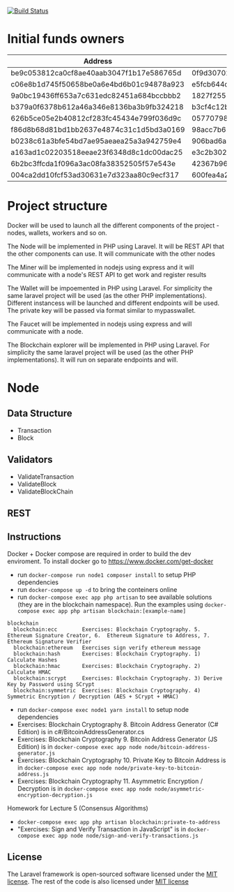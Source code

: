 [![Build Status](https://travis-ci.org/sash/blockchain-network-example.svg?branch=develop)](https://travis-ci.org/sash/blockchain-network-example)

# Initial funds owners
| Address                                  | Private Key                                                      |
| ---------------------------------------- | -----------------------------------------------------------------|
| be9c053812ca0cf8ae40aab3047f1b17e586765d | 0f9d3070204642bc8eb07b00a99ef38eebfec965733a3f70548ce99484fdfd99 |
| c06e8b1d745f50658be0a6e4bd6b01c94878a923 | e5fcb644cb5ff2a34d8d479b2fc775c6e4f242ebd8f4eb146bf3985d968c67a5 |
| 9a0bc19436ff653a7c631edc82451a684bccbbb2 | 1827f2551a5e6c64f4a601c569c3a092c8a1dd770246947ecc8d6f01b29db2db |
| b379a0f6378b612a46a346e8136ba3b9fb324218 | b3cf4c12b7e41b138ce19af734e7f3856a58858ca1430fb0f0c086b4f644c476 |
| 626b5ce05e2b40812cf283fc45434e799f036d9c | 05770798da086eab3d7e665e883d62003018d02f4021d2b9598f3ff9e11b2cc0 |
| f86d8b68d81bd1bb2637e4874c31c1d5bd3a0169 | 98acc7b63049233d873c2dda03c7c29ead53a816ef463225dd9d72da9d69c884 |
| b0238c61a3bfe54bd7ae95aeaea25a3a942759e4 | 906bad6aa7fc42f38c3dc6bc51729e645fe3b8b1221323ffe35e4fa1029792f8 |
| a163ad1c02203518eeae23f6348d8c1dc00dac25 | e3c2b302c54725f3f6029ed6829e7b9f8c1a1e4aff5c4ced054cf16cef7f311d |
| 6b2bc3ffcda1f096a3ac08fa38352505f57e543e | 42367b96408ddb7c5f5d79163add487dde661ad474085b662bbddf6edebe92ec |
| 004ca2dd10fcf53ad30631e7d323aa80c9ecf317 | 600fea4a214cadb607e34ed0bb091297864cc12162f1e6d6f67a4c5efac06e05 |


# Project structure
Docker will be used to launch all the different components of the project - nodes, wallets, workers and so on.

The Node will be implemented in PHP using Laravel. It will be REST API that the other components can use. It will communicate with the other nodes

The Miner will be implemented in nodejs using express and it will communicate with a node's REST API to get work and register results

The Wallet will be impoemented in PHP using Laravel. For simplicity the same laravel project will be used (as the other PHP implementations). Different instancess will be launched and different endpoints will be used. The private key will be passed via format similar to mypasswallet.

The Faucet will be implemented in nodejs using express and will communicate with a node.

The Blockchain explorer will be implemented in PHP using Laravel. For simplicity the same laravel project will be used (as the other PHP implementations). It will run on separate endpoints and will.


# Node
## Data Structure
* Transaction
* Block

## Validators
* ValidateTransaction
* ValidateBlock
* ValidateBlockChain



## REST



## Instructions


Docker + Docker compose are required in order to build the dev enviroment. To install docker go to https://www.docker.com/get-docker

* run `docker-compose run node1 composer install` to setup PHP dependencies
* run `docker-compose up -d` to bring the conteiners online
* run `docker-compose exec app php artisan` to see available solutions (they are in the blockchain namespace). Run the examples using `docker-compose exec app php artisan blockchain:[example-name]`
```
blockchain
  blockchain:ecc        Exercises: Blockchain Cryptography. 5.  Ethereum Signature Creator, 6.  Ethereum Signature to Address, 7.  Ethereum Signature Verifier
  blockchain:ethereum   Exercises sign verify ethereum message
  blockchain:hash       Exercises: Blockchain Cryptography. 1) Calculate Hashes
  blockchain:hmac       Exercises: Blockchain Cryptography. 2) Calculate HMAC
  blockchain:scrypt     Exercises: Blockchain Cryptography. 3) Derive Key by Password using SCrypt
  blockchain:symmetric  Exercises: Blockchain Cryptography. 4) Symmetric Encryption / Decryption (AES + SCrypt + HMAC)
```
* run `docker-compose exec node1 yarn install` to setup node dependencies
* Exercises: Blockchain Cryptography 8. Bitcoin Address Generator (C# Edition) is in c#/BitcoinAddressGenerator.cs
* Exercises: Blockchain Cryptography 9. Bitcoin Address Generator (JS Edition) is in `docker-compose exec app node node/bitcoin-address-generator.js`
* Exercises: Blockchain Cryptography 10. Private Key to Bitcoin Address is in `docker-compose exec app node node/private-key-to-bitcoin-address.js`
* Exercises: Blockchain Cryptography 11. Asymmetric Encryption / Decryption is in `docker-compose exec app node node/asymmetric-encryption-decryption.js`

Homework for Lecture 5 (Consensus Algorithms)
* `docker-compose exec app php artisan blockchain:private-to-address`
* "Exercises: Sign and Verify Transaction in JavaScript" is in `docker-compose exec app node node/sign-and-verify-transactions.js`


## License

The Laravel framework is open-sourced software licensed under the [MIT license](https://opensource.org/licenses/MIT). The rest of the code is also licensed under [MIT license](https://opensource.org/licenses/MIT)
